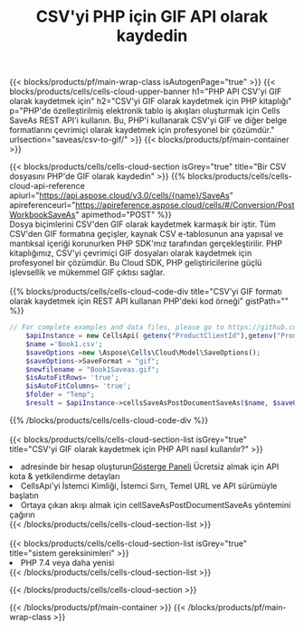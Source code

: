 ﻿---
title:  CSV'yi PHP için GIF API olarak kaydedin
description:  CSV formatındaki dosyayı GIF formatındaki dosya olarak kaydetmek için Aspose.Cells Cloud SDK for PHP'i kullanma.
url: /tr/php/saveas/csv-to-gif/
---
{{< blocks/products/pf/main-wrap-class isAutogenPage="true" >}}
{{< blocks/products/cells/cells-cloud-upper-banner h1="PHP API CSV\'yi GIF olarak kaydetmek için" h2="CSV\'yi GIF olarak kaydetmek için PHP kitaplığı" p="PHP\'de özelleştirilmiş elektronik tablo iş akışları oluşturmak için Cells SaveAs REST API\'i kullanın. Bu, PHP\'i kullanarak CSV\'yi GIF ve diğer belge formatlarını çevrimiçi olarak kaydetmek için profesyonel bir çözümdür." urlsection="saveas/csv-to-gif/" >}}
{{< blocks/products/pf/main-container >}}

{{< blocks/products/cells/cells-cloud-section isGrey="true" title="Bir CSV dosyasını PHP\'de GIF olarak kaydedin" >}}
{{% blocks/products/cells/cells-cloud-api-reference apiurl="https://api.aspose.cloud/v3.0/cells/{name}/SaveAs" apireferenceurl="https://apireference.aspose.cloud/cells/#/Conversion/PostWorkbookSaveAs" apimethod="POST" %}}
<br/>
Dosya biçimlerini CSV'den GIF olarak kaydetmek karmaşık bir iştir. Tüm CSV'den GIF formatına geçişler, kaynak CSV e-tablosunun ana yapısal ve mantıksal içeriği korunurken PHP SDK'mız tarafından gerçekleştirilir. PHP kitaplığımız, CSV'yi çevrimiçi GIF dosyaları olarak kaydetmek için profesyonel bir çözümdür. Bu Cloud SDK, PHP geliştiricilerine güçlü işlevsellik ve mükemmel GIF çıktısı sağlar.
<br/>
<br/>
{{% blocks/products/cells/cells-cloud-code-div title="CSV\'yi GIF formatı olarak kaydetmek için REST API kullanan PHP\'deki kod örneği" gistPath="" %}}
  
```php
// For complete examples and data files, please go to https://github.com/aspose-cells-cloud/aspose-cells-cloud-php/
    $apiInstance = new CellsApi( getenv("ProductClientId"),getenv("ProductClientSecret") );
    $name ='Book1.csv';
    $saveOptions =new \Aspose\Cells\Cloud\Model\SaveOptions();
    $saveOptions->SaveFormat = "gif";
    $newfilename = "Book1Saveas.gif";
    $isAutoFitRows= 'true';
    $isAutoFitColumns= 'true';
    $folder = "Temp";
    $result = $apiInstance->cellsSaveAsPostDocumentSaveAs($name, $saveOptions, $newfilename,$isAutoFitRows, $isAutoFitColumns, $folder);
```
  
{{% /blocks/products/cells/cells-cloud-code-div %}}
<br/>
<br/>
{{< blocks/products/cells/cells-cloud-section-list isGrey="true" title="CSV\'yi GIF olarak kaydetmek için PHP API nasıl kullanılır?" >}}
<li> adresinde bir hesap oluşturun<a href="https://dashboard.aspose.cloud/">Gösterge Paneli</a> Ücretsiz almak için API kota & yetkilendirme detayları</li>
<li>CellsApi'yi İstemci Kimliği, İstemci Sırrı, Temel URL ve API sürümüyle başlatın</li>
<li>Ortaya çıkan akışı almak için cellSaveAsPostDocumentSaveAs yöntemini çağırın</li>
{{< /blocks/products/cells/cells-cloud-section-list >}}
<br/>
<br/>
{{< blocks/products/cells/cells-cloud-section-list isGrey="true" title="sistem gereksinimleri" >}}
<li>PHP 7.4 veya daha yenisi</li>
{{< /blocks/products/cells/cells-cloud-section-list >}}

{{< /blocks/products/cells/cells-cloud-section >}}

{{< /blocks/products/pf/main-container >}}
{{< /blocks/products/pf/main-wrap-class >}}
